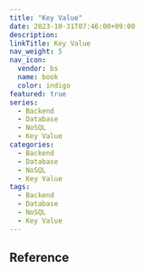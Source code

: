 ```yaml
---
title: "Key Value"
date: 2023-10-31T07:46:00+09:00
description:
linkTitle: Key Value
nav_weight: 5
nav_icon:
  vendor: bs
  name: book
  color: indigo
featured: true
series:
  - Backend
  - Database
  - NoSQL
  - Key Value
categories:
  - Backend
  - Database
  - NoSQL
  - Key Value
tags:
  - Backend
  - Database
  - NoSQL
  - Key Value
---
```


## Reference
